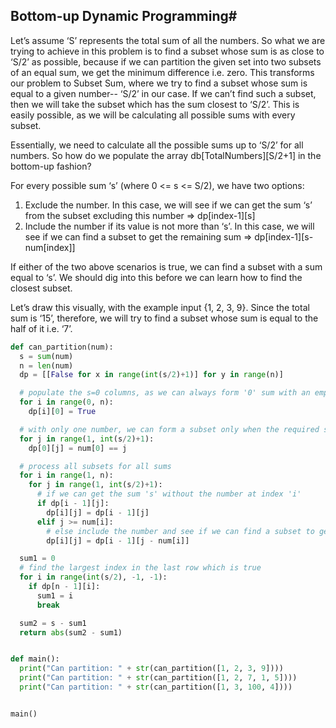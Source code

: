 ## Bottom-up Dynamic Programming#

Let’s assume ‘S’ represents the total sum of all the numbers. So what we are trying to achieve in this problem is to find a subset whose sum is as close to ‘S/2’ as possible, because if we can partition the given set into two subsets of an equal sum, we get the minimum difference i.e. zero. This transforms our problem to Subset Sum, where we try to find a subset whose sum is equal to a given number-- ‘S/2’ in our case. If we can’t find such a subset, then we will take the subset which has the sum closest to ‘S/2’. This is easily possible, as we will be calculating all possible sums with every subset.

Essentially, we need to calculate all the possible sums up to ‘S/2’ for all numbers. So how do we populate the array db[TotalNumbers][S/2+1] in the bottom-up fashion?

For every possible sum ‘s’ (where 0 <= s <= S/2), we have two options:

1. Exclude the number. In this case, we will see if we can get the sum ‘s’ from the subset excluding this number => dp[index-1][s]
2. Include the number if its value is not more than ‘s’. In this case, we will see if we can find a subset to get the remaining sum => dp[index-1][s-num[index]]

If either of the two above scenarios is true, we can find a subset with a sum equal to ‘s’. We should dig into this before we can learn how to find the closest subset.

Let’s draw this visually, with the example input {1, 2, 3, 9}. Since the total sum is ‘15’, therefore, we will try to find a subset whose sum is equal to the half of it i.e. ‘7’.

```python
def can_partition(num):
  s = sum(num)
  n = len(num)
  dp = [[False for x in range(int(s/2)+1)] for y in range(n)]

  # populate the s=0 columns, as we can always form '0' sum with an empty set
  for i in range(0, n):
    dp[i][0] = True

  # with only one number, we can form a subset only when the required sum is equal to that number
  for j in range(1, int(s/2)+1):
    dp[0][j] = num[0] == j

  # process all subsets for all sums
  for i in range(1, n):
    for j in range(1, int(s/2)+1):
      # if we can get the sum 's' without the number at index 'i'
      if dp[i - 1][j]:
        dp[i][j] = dp[i - 1][j]
      elif j >= num[i]:
        # else include the number and see if we can find a subset to get the remaining sum
        dp[i][j] = dp[i - 1][j - num[i]]

  sum1 = 0
  # find the largest index in the last row which is true
  for i in range(int(s/2), -1, -1):
    if dp[n - 1][i]:
      sum1 = i
      break

  sum2 = s - sum1
  return abs(sum2 - sum1)


def main():
  print("Can partition: " + str(can_partition([1, 2, 3, 9])))
  print("Can partition: " + str(can_partition([1, 2, 7, 1, 5])))
  print("Can partition: " + str(can_partition([1, 3, 100, 4])))


main()
```
